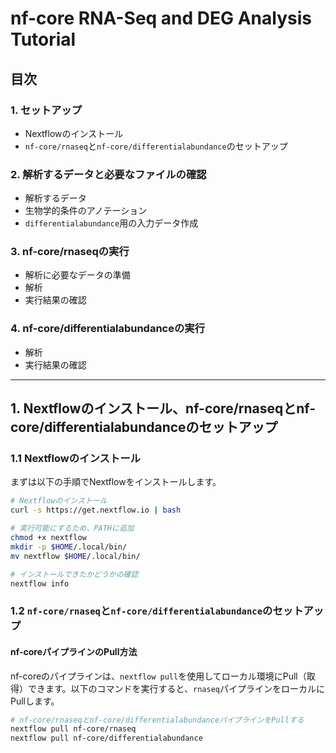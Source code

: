 # nf-core RNA-Seq and DEG Analysis Tutorial

## 目次

### 1. セットアップ
- Nextflowのインストール
- `nf-core/rnaseq`と`nf-core/differentialabundance`のセットアップ

### 2. 解析するデータと必要なファイルの確認
- 解析するデータ
- 生物学的条件のアノテーション
- `differentialabundance`用の入力データ作成

### 3. nf-core/rnaseqの実行
- 解析に必要なデータの準備
- 解析
- 実行結果の確認

### 4. nf-core/differentialabundanceの実行
- 解析
- 実行結果の確認

---
## 1. Nextflowのインストール、nf-core/rnaseqとnf-core/differentialabundanceのセットアップ
### 1.1 Nextflowのインストール

まずは以下の手順でNextflowをインストールします。

```bash
# Nextflowのインストール
curl -s https://get.nextflow.io | bash

# 実行可能にするため、PATHに追加
chmod +x nextflow
mkdir -p $HOME/.local/bin/
mv nextflow $HOME/.local/bin/

# インストールできたかどうかの確認
nextflow info
```

### 1.2 `nf-core/rnaseq`と`nf-core/differentialabundance`のセットアップ
#### nf-coreパイプラインのPull方法

nf-coreのパイプラインは、```nextflow pull```を使用してローカル環境にPull（取得）できます。以下のコマンドを実行すると、`rnaseq`パイプラインをローカルにPullします。

```bash
# nf-core/rnaseqとnf-core/differentialabundanceパイプラインをPullする
nextflow pull nf-core/rnaseq
nextflow pull nf-core/differentialabundance
```
